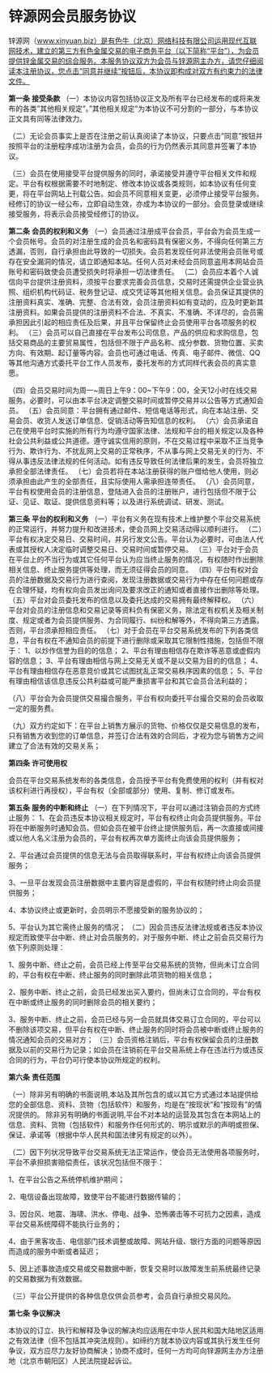 # 锌源网会员服务协议

锌源网（www.xinyuan.biz）是有色牛（北京）网络科技有限公司运用现代互联网技术，建立的第三方有色金属交易的电子商务平台（以下简称“平台”），为会员提供锌金属交易的综合服务。本服务协议双方为会员与锌源网主办方，请您仔细阅读本注册协议，您点击”同意并继续”按钮后，本协议即构成对双方有约束力的法律文件。

 

**第一条** **接受条款**
 （一）本协议内容包括协议正文及所有平台已经发布的或将来发布的各类”其他相关规定”。”其他相关规定”为本协议不可分割的一部分，与本协议正文具有同等法律效力。

（二）无论会员事实上是否在注册之前认真阅读了本协议，只要点击”同意”按钮并按照平台的注册程序成功注册为会员，会员的行为仍然表示其同意并签署了本协议。

（三）会员在使用接受平台提供服务的同时，承诺接受并遵守平台相关文件和规定。平台有权根据需要不时地制定、修改本协议或各类规则，如本协议有任何变更，将在平台网站上刊载公告。如会员不同意相关变更，必须停止接受平台服务。经修订的协议一经公布，立即自动生效，亦成为本协议的一部分。会员登录或继续接受服务，将表示会员接受经修订的协议。 


 **第二条** **会员的权利和义务** 
 （一）会员通过注册成平台会员，平台会为会员生成一个会员帐号。会员的对注册生成的会员名和密码具有保密义务，不得向任何第三方透漏，否则，自行承担由此导致的一切损失。会员若发现任何非法使用会员账号或存在安全漏洞的情况，请立即通知本站。任何人员对未经会员同意盗用本网站会员账号和密码致使会员遭受损失时将承担一切法律责任。 
 （二）会员应本着个人诚信向平台提供注册资料，须按平台要求完善会员信息，交易时还需提供企业营业执照、组织机构代码证、税务登记证、成交凭证等其他相关信息。会员保证其提供的注册资料真实、准确、完整、合法有效，会员注册资料如有变动的，应及时更新其注册资料。如果会员提供的注册资料不合法、不真实、不准确、不详尽的，会员需承担因此引起的相应责任及后果，并且平台保留终止会员使用平台各项服务的权利。
 （三）会员可以自己直接在平台发布公司信息，产品的供应和求购信息，包括交易商品的主要贸易属性，包括但不限于产品名称、成分参数、货物位置、买卖方向、有效期、起订量等内容。会员也可通过电话、传真、电子邮件、微信、QQ等其他沟通方式委托平台工作人员发布，委托发布的方式同样代表会员的真实意愿。

（四）会员交易时间为周一~周日上午9：00~下午9：00，全天12小时在线交易服务。必要时，可以由本平台决定调整交易时间或暂停交易并以公告等方式通知会员。
 （五）会员同意：平台拥有通过邮件、短信电话等形式，向在本站注册、交易会员、收货人发送订单信息、促销活动等告知信息的权利。 
 （六）会员承诺自己在使用平台时实施的所有行为均遵守国家法律、法规和平台的相关规定以及各种社会公共利益或公共道德。遵守诚实信用的原则，不在交易过程中采取不正当竞争行为、欺诈行为、不扰乱网上交易的正常秩序，不从事与网上交易无关的行为、不得从事违反法律法规的任何活动。如有违反导致任何法律后果的发生，会员将独立承担全部法律责任。 
 （七）会员若将在本站注册获得的账户借给他人使用，则必须承担由此产生的全部责任，且实际使用人需承担连带责任。 
 （八）会员同意，平台有权使用会员的注册信息，登陆进入会员的注册账户，进行包括但不限于公证、见证、取证、提供信息资料等；以及进行系统调试、研发、测试。

 

**第三条** **平台的权利和义务**
 （一）平台有义务在现有技术上维护整个平台交易系统的正常运行，并努力提升和改进技术，使会员网上交易活动得以顺利进行。 
 （二）平台有权决定交易日、交易时间，并另行发文公告。平台认为必要时，可由法人代表或其授权人决定临时调整交易日、交易时间或暂停交易。 
 （三）平台对于会员在平台上的不当行为或其它任何平台认为应当终止服务的情况，有权随时作出删除相关信息、终止服务提供等处理，而无须征得会员的同意。 
 （四）平台有权对会员的注册数据及交易行为进行查阅，发现注册数据或交易行为中存在任何问题或存在合理怀疑，均有权向会员发出询问及要求改正的通知或者直接作出删除等处理。 
 （五）平台对会员委托发布的信息以及委托达成的交易拥有最终解释权。 
 （六）平台对会员的注册信息和交易记录等资料负有保密义务，除法定有权机关及相关制度、规定或者为会员提供服务、为合同履行、纠纷和解等外，不得向第三方透露。否则，平台须承担相应责任。 
 （七）对于会员在平台交易系统发布的下列各类信息，平台有权在不通知会员的前提下进行删除或采取其它限制性措施，包括但不限于：
 1、以炒作信誉为目的的信息；
 2、平台有理由相信存在欺诈等恶意或虚假内容的信息； 
 3、平台有理由相信与网上交易无关或不是以交易为目的的信息； 
 4、平台有理由相信存在恶意竞价或其它试图扰乱正常交易秩序因素的信息； 
 5、平台有理由相信该信息违反公共利益或可能严重损害平台和其它会员合法利益的；

（八）平台会为会员提供交易撮合服务，平台有权向委托平台撮合交易的会员收取一定的服务费。

（九）双方约定如下：在平台上销售方展示的货物、价格仅仅是交易信息的发布，只有销售方收到您的订单信息，并签订合法有效的合同后，才视为您与销售方之间建立了合法有效的交易关系；


  **第四条** **许可使用权**

​    会员在平台交易系统发布的各类信息，会员授予平台有免费使用的权利（并有权对该权利进行再授权），平台有权（全部或部分）使用、复制、修订或发布。

 
 **第五条** **服务的中断和终止**
 （一）在下列情况下，平台可以通过注销会员的方式终止服务：
 1、在会员违反本协议相关规定时，平台有权终止向会员提供服务。平台将在中断服务时通知会员。但如会员在被平台终止提供服务后，再一次直接或间接或以他人名义注册为会员的，平台有权再次单方面终止向该会员提供服务；

2、平台通过会员提供的信息无法与会员取得联系时，平台有权终止向该会员提供服务；

3、一旦平台发现会员注册数据中主要内容是虚假的，平台有权随时终止向会员提供服务；

4、本协议终止或更新时，会员明示不愿接受新的服务协议的；

5、平台认为其它需终止服务的情况；
 （二）因会员违反法律法规或者违反本协议规定而致使平台中断、终止对会员服务的，对于服务中断、终止之前会员交易行为依下列原则处理：

1、服务中断、终止之前，会员已经上传至平台交易系统的货物，但尚未订立合同的，平台有权在中断、终止服务的同时删除此项货物的相关信息；

2、服务中断、终止之前，会员已经发出买入要约，但尚未订立合同的，平台有权在中断或终止服务的同时删除会员的相关要约；

3、服务中断、终止之前，会员已经与另一会员就具体交易订立合同的，平台可以不删除该项交易，但平台有权在中断、终止服务的同时将会员被中断或终止服务的情况通知会员的交易对方；
 （三）会员资格注销后，平台有权保留会员的注册数据及以前的交易行为记录；如会员在注销前在平台交易系统上存在违法行为或违反合同的行为，平台仍可行使本协议所规定的权利。
 
 **第六条** **责任范围**

（一）除非另有明确的书面说明,本站及其所包含的或以其它方式通过本站提供给您的全部信息、资料、货物（包括软件）和服务，均是在”按现状”和”按现有”的情况提供的。 除非另有明确的书面说明,平台不对本站的运营及其包含在本网站上的信息、资料、货物（包括软件）和服务作任何形式的、明示或默示的声明或担保、保证、承诺等（根据中华人民共和国法律另有规定的以外）。

（二）因下列状况导致平台交易系统无法正常运作，使会员无法使用各项服务时，平台不承担损害赔偿责任，该状况包括但不限于：

1、在平台公告之系统停机维护期间；

2、电信设备出现故障，致使平台不能进行数据传输的；

3、因台风、地震、海啸、洪水、停电、战争、恐怖袭击等不可抗力之因素，造成平台交易系统障碍不能执行业务的；

4、由于黑客攻击、电信部门技术调整或故障、网站升级、银行方面的问题等原因而造成的服务中断或者延迟；

5、因上述事故造成交易或交易数据中断，恢复交易时以故障发生前系统最终记录的交易数据为有效数据。

（三）平台公开提供的各种信息仅供会员参考，会员自行承担交易风险。

 

**第七条** **争议解决**

​    本协议的订立、执行和解释及争议的解决均应适用在中华人民共和国大陆地区适用之有效法律（但不包括其冲突法规则）。如缔约方就本协议内容或其执行发生任何争议，双方应尽力友好协商解决；协商不成时，任何一方均可向锌源网主办方注册地（北京市朝阳区）人民法院提起诉讼。
